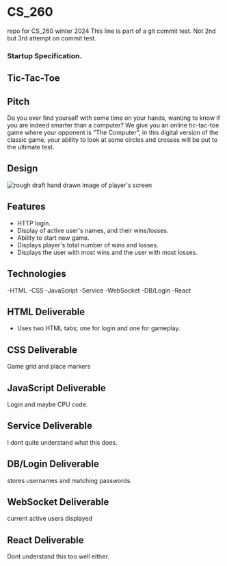 # CS_260
repo for CS_260 winter 2024
This line is part of a git commit test.
Not 2nd but 3rd attempt on commit test.



### Startup Specification. ###
## Tic-Tac-Toe ##

## Pitch ##
Do you ever find yourself with some time on your hands, wanting to know if you are indeed smarter than a computer?
We give you an online tic-tac-toe game where your opponent is "The Computer", in this digital version of the classic game,
your ability to look at some circles and crosses will be put to the ultimate test.

## Design ##
![rough draft hand drawn image of player's screen](https://1drv.ms/i/s!Av8Q9HPKMhaD2hrpzqcOvcMA59iM?e=QYD0Yv)


## Features ##
- HTTP login.
- Display of active user's names, and their wins/losses.
- Ability to start new game.
- Displays player's total number of wins and losses.
- Displays the user with most wins and the user with most losses.

## Technologies ##
-HTML
-CSS
-JavaScript
-Service
-WebSocket
-DB/Login
-React

## HTML Deliverable ##
- Uses two HTML tabs; one for login and one for gameplay.

## CSS Deliverable ##
Game grid and place markers

## JavaScript Deliverable ##
Login and maybe CPU code.

## Service Deliverable ##
I dont quite understand what this does.

## DB/Login Deliverable ##
stores usernames and matching passwords.

## WebSocket Deliverable ##
current active users displayed

## React Deliverable ##
Dont understand this too well either.

